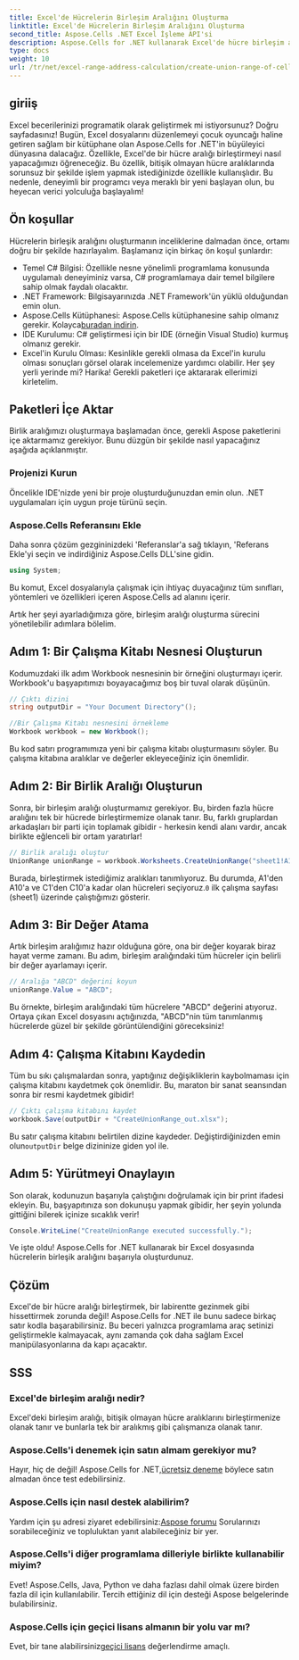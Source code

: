 ```yaml
---
title: Excel'de Hücrelerin Birleşim Aralığını Oluşturma
linktitle: Excel'de Hücrelerin Birleşim Aralığını Oluşturma
second_title: Aspose.Cells .NET Excel İşleme API'si
description: Aspose.Cells for .NET kullanarak Excel'de hücre birleşim aralığı oluşturmayı kolay adımlarla öğrenin. Excel becerilerinizi programatik olarak geliştirin.
type: docs
weight: 10
url: /tr/net/excel-range-address-calculation/create-union-range-of-cells-in-excel/
---
```

## giriiş
Excel becerilerinizi programatik olarak geliştirmek mi istiyorsunuz? Doğru sayfadasınız! Bugün, Excel dosyalarını düzenlemeyi çocuk oyuncağı haline getiren sağlam bir kütüphane olan Aspose.Cells for .NET'in büyüleyici dünyasına dalacağız. Özellikle, Excel'de bir hücre aralığı birleştirmeyi nasıl yapacağımızı öğreneceğiz. Bu özellik, bitişik olmayan hücre aralıklarında sorunsuz bir şekilde işlem yapmak istediğinizde özellikle kullanışlıdır. Bu nedenle, deneyimli bir programcı veya meraklı bir yeni başlayan olun, bu heyecan verici yolculuğa başlayalım!
## Ön koşullar
Hücrelerin birleşik aralığını oluşturmanın inceliklerine dalmadan önce, ortamı doğru bir şekilde hazırlayalım. Başlamanız için birkaç ön koşul şunlardır:
- Temel C# Bilgisi: Özellikle nesne yönelimli programlama konusunda uygulamalı deneyiminiz varsa, C# programlamaya dair temel bilgilere sahip olmak faydalı olacaktır.
- .NET Framework: Bilgisayarınızda .NET Framework'ün yüklü olduğundan emin olun.
-  Aspose.Cells Kütüphanesi: Aspose.Cells kütüphanesine sahip olmanız gerekir. Kolayca[buradan indirin](https://releases.aspose.com/cells/net/).
- IDE Kurulumu: C# geliştirmesi için bir IDE (örneğin Visual Studio) kurmuş olmanız gerekir.
- Excel'in Kurulu Olması: Kesinlikle gerekli olmasa da Excel'in kurulu olması sonuçları görsel olarak incelemenize yardımcı olabilir.
Her şey yerli yerinde mi? Harika! Gerekli paketleri içe aktararak ellerimizi kirletelim.
## Paketleri İçe Aktar
Birlik aralığımızı oluşturmaya başlamadan önce, gerekli Aspose paketlerini içe aktarmamız gerekiyor. Bunu düzgün bir şekilde nasıl yapacağınız aşağıda açıklanmıştır.
### Projenizi Kurun
Öncelikle IDE'nizde yeni bir proje oluşturduğunuzdan emin olun. .NET uygulamaları için uygun proje türünü seçin.
### Aspose.Cells Referansını Ekle
Daha sonra çözüm gezgininizdeki 'Referanslar'a sağ tıklayın, 'Referans Ekle'yi seçin ve indirdiğiniz Aspose.Cells DLL'sine gidin. 
```csharp
using System;
```
Bu komut, Excel dosyalarıyla çalışmak için ihtiyaç duyacağınız tüm sınıfları, yöntemleri ve özellikleri içeren Aspose.Cells ad alanını içerir.

Artık her şeyi ayarladığımıza göre, birleşim aralığı oluşturma sürecini yönetilebilir adımlara bölelim.
## Adım 1: Bir Çalışma Kitabı Nesnesi Oluşturun
Kodumuzdaki ilk adım Workbook nesnesinin bir örneğini oluşturmayı içerir. Workbook'u başyapıtımızı boyayacağımız boş bir tuval olarak düşünün.
```csharp
// Çıktı dizini
string outputDir = "Your Document Directory"();

//Bir Çalışma Kitabı nesnesini örnekleme
Workbook workbook = new Workbook();
```
Bu kod satırı programımıza yeni bir çalışma kitabı oluşturmasını söyler. Bu çalışma kitabına aralıklar ve değerler ekleyeceğiniz için önemlidir.
## Adım 2: Bir Birlik Aralığı Oluşturun
Sonra, bir birleşim aralığı oluşturmamız gerekiyor. Bu, birden fazla hücre aralığını tek bir hücrede birleştirmemize olanak tanır. Bu, farklı gruplardan arkadaşları bir parti için toplamak gibidir - herkesin kendi alanı vardır, ancak birlikte eğlenceli bir ortam yaratırlar!
```csharp
// Birlik aralığı oluştur
UnionRange unionRange = workbook.Worksheets.CreateUnionRange("sheet1!A1:A10,sheet1!C1:C10", 0);
```
 Burada, birleştirmek istediğimiz aralıkları tanımlıyoruz. Bu durumda, A1'den A10'a ve C1'den C10'a kadar olan hücreleri seçiyoruz.`0` ilk çalışma sayfası (sheet1) üzerinde çalıştığımızı gösterir.
## Adım 3: Bir Değer Atama
Artık birleşim aralığımız hazır olduğuna göre, ona bir değer koyarak biraz hayat verme zamanı. Bu adım, birleşim aralığındaki tüm hücreler için belirli bir değer ayarlamayı içerir.
```csharp
// Aralığa "ABCD" değerini koyun
unionRange.Value = "ABCD";
```
Bu örnekte, birleşim aralığındaki tüm hücrelere "ABCD" değerini atıyoruz. Ortaya çıkan Excel dosyasını açtığınızda, "ABCD"nin tüm tanımlanmış hücrelerde güzel bir şekilde görüntülendiğini göreceksiniz!
## Adım 4: Çalışma Kitabını Kaydedin
Tüm bu sıkı çalışmalardan sonra, yaptığınız değişikliklerin kaybolmaması için çalışma kitabını kaydetmek çok önemlidir. Bu, maraton bir sanat seansından sonra bir resmi kaydetmek gibidir!
```csharp
// Çıktı çalışma kitabını kaydet
workbook.Save(outputDir + "CreateUnionRange_out.xlsx");
```
 Bu satır çalışma kitabını belirtilen dizine kaydeder. Değiştirdiğinizden emin olun`outputDir` belge dizininize giden yol ile. 
## Adım 5: Yürütmeyi Onaylayın
Son olarak, kodunuzun başarıyla çalıştığını doğrulamak için bir print ifadesi ekleyin. Bu, başyapıtınıza son dokunuşu yapmak gibidir, her şeyin yolunda gittiğini bilerek içinize sıcaklık verir!
```csharp
Console.WriteLine("CreateUnionRange executed successfully.");
```
Ve işte oldu! Aspose.Cells for .NET kullanarak bir Excel dosyasında hücrelerin birleşik aralığını başarıyla oluşturdunuz.
## Çözüm
Excel'de bir hücre aralığı birleştirmek, bir labirentte gezinmek gibi hissettirmek zorunda değil! Aspose.Cells for .NET ile bunu sadece birkaç satır kodla başarabilirsiniz. Bu beceri yalnızca programlama araç setinizi geliştirmekle kalmayacak, aynı zamanda çok daha sağlam Excel manipülasyonlarına da kapı açacaktır. 

## SSS
### Excel'de birleşim aralığı nedir?
Excel'deki birleşim aralığı, bitişik olmayan hücre aralıklarını birleştirmenize olanak tanır ve bunlarla tek bir aralıkmış gibi çalışmanıza olanak tanır.
### Aspose.Cells'i denemek için satın almam gerekiyor mu?
 Hayır, hiç de değil! Aspose.Cells for .NET,[ücretsiz deneme](https://releases.aspose.com/) böylece satın almadan önce test edebilirsiniz.
### Aspose.Cells için nasıl destek alabilirim?
 Yardım için şu adresi ziyaret edebilirsiniz:[Aspose forumu](https://forum.aspose.com/c/cells/9) Sorularınızı sorabileceğiniz ve topluluktan yanıt alabileceğiniz bir yer.
### Aspose.Cells'i diğer programlama dilleriyle birlikte kullanabilir miyim?
Evet! Aspose.Cells, Java, Python ve daha fazlası dahil olmak üzere birden fazla dil için kullanılabilir. Tercih ettiğiniz dil için desteği Aspose belgelerinde bulabilirsiniz.
### Aspose.Cells için geçici lisans almanın bir yolu var mı?
 Evet, bir tane alabilirsiniz[geçici lisans](https://purchase.aspose.com/temporary-license/) değerlendirme amaçlı.